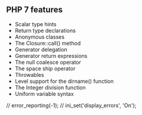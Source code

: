 ## PHP 7 features
- Scalar type hints
- Return type declarations
- Anonymous classes
- The Closure::call() method
- Generator delegation
- Generator return expressions
- The null coalesce operator
- The space ship operator
- Throwables
- Level support for the dirname() function
- The Integer division function
- Uniform variable syntax

// error_reporting(-1);
// ini_set('display_errors', 'On');
